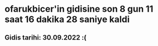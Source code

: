 # ofarukbicer'in gidisine son 8 gun 11 saat 16 dakika 28 saniye kaldi

## Gidis tarihi: 30.09.2022 :(